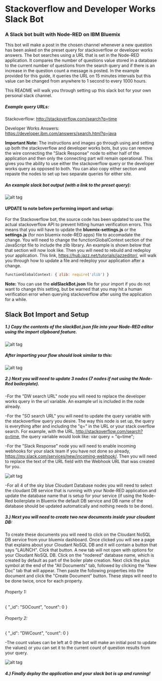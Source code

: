 # Stackoverflow and Developer Works Slack Bot
### A Slack bot built with Node-RED on IBM Bluemix
This bot will make a post in the chosen channel whenever a new question has been asked on the preset query for stackoverflow or developer works answers. The bot searches using a URL that is set in the Node-RED application. It compares the number of questions value stored in a database to the current number of questions from the search query and if there is an increase in the question count a message is posted. In the example provided for this guide, it queries the URL on 15 minutes intervals but this value can be changed from anywhere to 1 second to every 1000 hours.

This README will walk you through setting up this slack bot for your own personal slack channel.

##### Example query URLs:
Stackoverflow: http://stackoverflow.com/search?q=time

Developer Works Answers: https://developer.ibm.com/answers/search.html?q=java

__Important Note:__ The instructions and images go through using and setting up both the stackoverflow and developer works bots, but you can remove the wire connecting the "Slack Response" node to either half of the application and then only the connecting part will remain operational. This gives you the ability to use either the stackoverflow query or the developer works query as opposed to both. You can also copy either section and repaste the nodes to set up two separate queries for either site.

##### An example slack bot output (with a link to the preset query):
![alt tag](https://github.com/franklsm1/SO_DW_slackBot/blob/master/SODWexample.PNG)

#### UPDATE to note before performing import and setup:
For the Stackoverflow bot, the source code has been updated to use the actual stackoverflow API to prevent hitting human verification errors. This means that you will have to update the __bluemix-settings.js__ or the __settings.js__ (for non bluemix node-RED apps) file to accomadate the change.  You will need to change the functionGlobalContext section of the JavaScript file to include the zlib library. An example is shown below that that section will now look like. Then you will need to rebuild and redeploy your application. This link, https://hub.jazz.net/tutorials/jazzeditor/, will walk you through how to update a file and redeploy your application after a change.

```javascript
functionGlobalContext: { zlib: require('zlib') }
```

__Note:__ You can use the __oldSlackBot.json__ file for your import if you do not want to change this setting, but be warned that you may hit a human verification error when querying stackoverflow after using the application for a while.

## Slack Bot Import and Setup
##### 1.) Copy the contents of the slackBot.json file into your Node-RED editor using the import clipboard feature.

![alt tag](https://github.com/franklsm1/SO_DW_slackBot/blob/master/import.PNG)


##### After importing your flow should look similar to this:
![alt tag](https://github.com/franklsm1/SO_DW_slackBot/blob/master/DWSOflow.PNG)

##### 2.) Next you will need to update 3 nodes (7 nodes if not using the Node-Red boilerplate).
  -For the "DW search URL" node you will need to replace the developer works query in the url variable. An example url is included in the node already.
  
  -For the "SO search URL" you will need to update the query variable with the stackoverflow query you desire.  The way this node is set up, the query is everything after and including the "q=" in the URL or your stack overflow search.  For example, with the URL, http://stackoverflow.com/search?q=time, the query variable would look like: var query = "q=time";
  
  -For the "Slack Response" node you will need to enable incoming webhooks for your slack team if you have not done so already, https://my.slack.com/services/new/incoming-webhook/. Then you will need to replace the text of the URL field with the Webhook URL that was created for you.
  
  ![alt tag](https://github.com/franklsm1/SO_DW_slackBot/blob/master/webhookToken.PNG)
  
  -For all 4 of the sky blue Cloudant Database nodes you will need to select the cloudant DB service that is running with your Node-RED application and update the database name that is setup for your service (if using the Node-Red boilerplate in Bluemix the default DB service and DB name of the database should be updated automatically and nothing needs to be done).
  
##### 3.) Next you will need to create two new documents inside your cloudant DB:
  To create these documents you will need to click on the Cloudant NoSQL DB service from your bluemix dashboard.  Once clicked you will see a page that explains about your Cloudant NoSQL DB and it will contain a button that says "LAUNCH". Click that button. A new tab will not open with options for your Cloudant NoSQL DB. Click on the "nodered" database name, which is created by default as part of the boiler plate creation. Next click the plus symbol at the end of the "All Documents" tab, followed by clicking the "New Doc" tab that will appear. Then paste the following properties into the document and click the "Create Document" button. These steps will need to be done twice, once for each property.
  
######  Property 1:  
  {
    "_id": "SOCount",
    "count": 0
  }

######  Property 2:  
  {
    "_id": "DWCount",
    "count": 0
  }
  
  -The count values can be left at 0 (the bot will make an initial post to update the values) or you can set it to the current count of question results from your query.
  
  ![alt tag](https://github.com/franklsm1/SO_DW_slackBot/blob/master/DBCreate.png)
##### 4.) Finally deploy the application and your slack bot is up and running!
